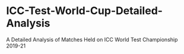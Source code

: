 # ICC-Test-World-Cup-Detailed-Analysis
A Detailed Analysis of Matches Held on ICC World Test Championship 2019-21
